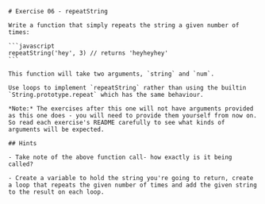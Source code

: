     # Exercise 06 - repeatString

    Write a function that simply repeats the string a given number of times:

    ```javascript
    repeatString('hey', 3) // returns 'heyheyhey'
    ```

    This function will take two arguments, `string` and `num`.

    Use loops to implement `repeatString` rather than using the builtin `String.prototype.repeat` which has the same behaviour.

    *Note:* The exercises after this one will not have arguments provided as this one does - you will need to provide them yourself from now on. So read each exercise's README carefully to see what kinds of arguments will be expected.

    ## Hints

    - Take note of the above function call- how exactly is it being called?

    - Create a variable to hold the string you're going to return, create a loop that repeats the given number of times and add the given string to the result on each loop.
